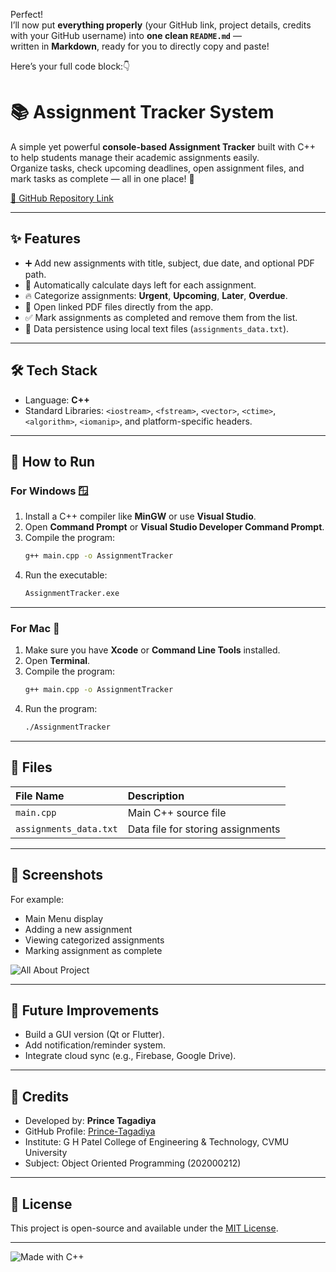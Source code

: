 Perfect!  
I’ll now put **everything properly** (your GitHub link, project details, credits with your GitHub username) into **one clean `README.md`** —  
written in **Markdown**, ready for you to directly copy and paste!

Here’s your full code block:👇

# 📚 Assignment Tracker System

A simple yet powerful **console-based Assignment Tracker** built with C++ to help students manage their academic assignments easily.  
Organize tasks, check upcoming deadlines, open assignment files, and mark tasks as complete — all in one place! 🎯

[🔗 GitHub Repository Link](https://github.com/Prince-Tagadiya/Assignment-Tracker-System-C-)

---

## ✨ Features
- ➕ Add new assignments with title, subject, due date, and optional PDF path.
- 📅 Automatically calculate days left for each assignment.
- 🔥 Categorize assignments: **Urgent**, **Upcoming**, **Later**, **Overdue**.
- 📂 Open linked PDF files directly from the app.
- ✅ Mark assignments as completed and remove them from the list.
- 💾 Data persistence using local text files (`assignments_data.txt`).

---

## 🛠️ Tech Stack
- Language: **C++**
- Standard Libraries: `<iostream>`, `<fstream>`, `<vector>`, `<ctime>`, `<algorithm>`, `<iomanip>`, and platform-specific headers.

---

## 🚀 How to Run

### For Windows 🪟
1. Install a C++ compiler like **MinGW** or use **Visual Studio**.
2. Open **Command Prompt** or **Visual Studio Developer Command Prompt**.
3. Compile the program:
   ```bash
   g++ main.cpp -o AssignmentTracker
   ```
4. Run the executable:
   ```bash
   AssignmentTracker.exe
   ```

---

### For Mac 🍎
1. Make sure you have **Xcode** or **Command Line Tools** installed.
2. Open **Terminal**.
3. Compile the program:
   ```bash
   g++ main.cpp -o AssignmentTracker
   ```
4. Run the program:
   ```bash
   ./AssignmentTracker
   ```

---

## 📂 Files
| File Name             | Description                       |
|:----------------------|:----------------------------------|
| `main.cpp`             | Main C++ source file              |
| `assignments_data.txt` | Data file for storing assignments |

---

## 🎯 Screenshots
  
For example:
- Main Menu display
- Adding a new assignment
- Viewing categorized assignments
- Marking assignment as complete
  
![All About Project](https://github.com/user-attachments/assets/841067f4-6fca-46aa-afba-bbf9374ffb4d)

---

## 📝 Future Improvements
- Build a GUI version (Qt or Flutter).
- Add notification/reminder system.
- Integrate cloud sync (e.g., Firebase, Google Drive).

---

## 🙏 Credits
- Developed by: **Prince Tagadiya**
- GitHub Profile: [Prince-Tagadiya](https://github.com/Prince-Tagadiya)
- Institute: G H Patel College of Engineering & Technology, CVMU University
- Subject: Object Oriented Programming (202000212)

---

## 📜 License
This project is open-source and available under the [MIT License](LICENSE).

---
![Made with C++](https://img.shields.io/badge/Made%20with-C%2B%2B-blue) 

